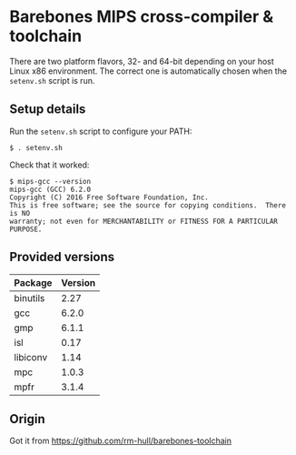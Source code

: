 # Barebones MIPS cross-compiler & toolchain

There are two platform flavors, 32- and 64-bit depending on your host Linux x86 environment.
The correct one is automatically chosen when the `setenv.sh` script is run.

## Setup details

Run the `setenv.sh` script to configure your PATH:

    $ . setenv.sh

Check that it worked:

    $ mips-gcc --version
    mips-gcc (GCC) 6.2.0
    Copyright (C) 2016 Free Software Foundation, Inc.
    This is free software; see the source for copying conditions.  There is NO
    warranty; not even for MERCHANTABILITY or FITNESS FOR A PARTICULAR PURPOSE.

## Provided versions

| Package  | Version |
|----------|---------|
| binutils | 2.27    |
| gcc      | 6.2.0   |
| gmp      | 6.1.1   |
| isl      | 0.17    |
| libiconv | 1.14    |
| mpc      | 1.0.3   |
| mpfr     | 3.1.4   |


## Origin

Got it from https://github.com/rm-hull/barebones-toolchain
